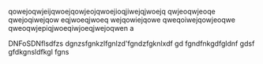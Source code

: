 qowejoqwjeijqwoejqowjeojqwoejioqjiwejqjwoejq
qwjeoqwjeoqe
qwejoqiwejqow
eqjwoeqjwoeq
wejqowiejqowe
qweqoiwejqowjeoqwe
qweoqwjepiqjwoeqiwjoeqjwejoqwen
a

DNFoSDNflsdfzs
dgnzsfgnkzlfgnlzd'fgndzfgknlxdf
gd
fgndfnkgdfgldnf
gdsf
gfdkgnsldfkgl
fgns
